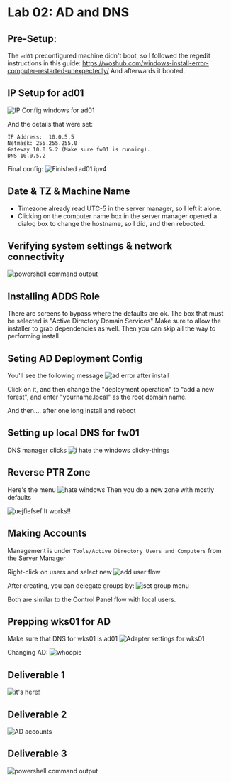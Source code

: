# Lab 02: AD and DNS

## Pre-Setup:
The `ad01` preconfigured machine didn't boot, so I followed the regedit instructions in this guide: https://woshub.com/windows-install-error-computer-restarted-unexpectedly/
And afterwards it booted.

## IP Setup for ad01
![IP Config windows for ad01](/lab02_image.png)

And the details that were set:
```
IP Address:  10.0.5.5
Netmask: 255.255.255.0
Gateway 10.0.5.2 (Make sure fw01 is running).
DNS 10.0.5.2
```

Final config:
![Finished ad01 ipv4](/lab02_image-1.png)

## Date & TZ & Machine Name
* Timezone already read UTC-5 in the server manager, so I left it alone.
* Clicking on the computer name box in the server manager opened a dialog box to change the hostname, so I did, and then rebooted.

## Verifying system settings & network connectivity
![powershell command output](/lab02_image-2.png)

## Installing ADDS Role
There are screens to bypass where the defaults are ok.
The box that must be selected is "Active Directory Domain Services"
Make sure to allow the installer to grab dependencies as well.
Then you can skip all the way to performing install.

## Seting AD Deployment Config
You'll see the following message
![ad error after install](/lab02_image-3.png)

Click on it, and then change the "deployment operation" to "add a new forest", and enter "yourname.local" as the root domain name.

And then.... after one long install and reboot

## Setting up local DNS for fw01
DNS manager clicks
![i hate the windows clicky-things](/lab02_image-4.png)

## Reverse PTR Zone
Here's the menu
![hate windows](/lab02_image-5.png)
Then you do a new zone with mostly defaults

![uejfiefsef](/lab02_image-6.png)
It works!!

## Making Accounts
Management is under `Tools/Active Directory Users and Computers` from the Server Manager

Right-click on users and select new
![add user flow](/lab02_image-7.png)

After creating, you can delegate groups by:
![set group menu](/lab02_image-8.png)

Both are similar to the Control Panel flow with local users.

## Prepping wks01 for AD
Make sure that DNS for wks01 is ad01
![Adapter settings for wks01](/lab02_image-9.png)

Changing AD:
![whoopie](/lab02_image-10.png)

## Deliverable 1
![it's here!](/lab02_image-11.png)

## Deliverable 2
![AD accounts](/lab02_image-13.png)

## Deliverable 3
![powershell command output](/lab02_image-12.png)